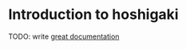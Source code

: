# Introduction to hoshigaki

TODO: write [great documentation](http://jacobian.org/writing/what-to-write/)
